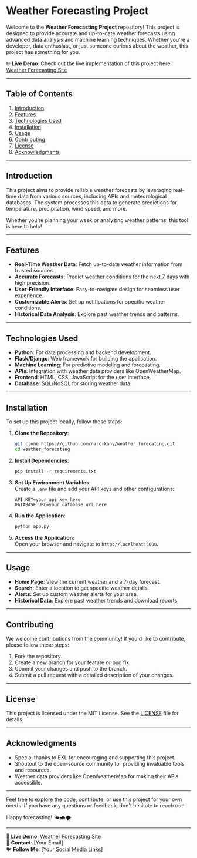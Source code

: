 # Weather Forecasting Project  

Welcome to the **Weather Forecasting Project** repository! This project is designed to provide accurate and up-to-date weather forecasts using advanced data analysis and machine learning techniques. Whether you're a developer, data enthusiast, or just someone curious about the weather, this project has something for you.  

🌐 **Live Demo**: Check out the live implementation of this project here: [Weather Forecasting Site](https://github.com/narc-kany/weather_forecating.git)  

---

## Table of Contents  
1. [Introduction](#introduction)  
2. [Features](#features)  
3. [Technologies Used](#technologies-used)  
4. [Installation](#installation)  
5. [Usage](#usage)  
6. [Contributing](#contributing)  
7. [License](#license)  
8. [Acknowledgments](#acknowledgments)  

---

## Introduction  

This project aims to provide reliable weather forecasts by leveraging real-time data from various sources, including APIs and meteorological databases. The system processes this data to generate predictions for temperature, precipitation, wind speed, and more.  

Whether you're planning your week or analyzing weather patterns, this tool is here to help!  

---

## Features  

- **Real-Time Weather Data**: Fetch up-to-date weather information from trusted sources.  
- **Accurate Forecasts**: Predict weather conditions for the next 7 days with high precision.  
- **User-Friendly Interface**: Easy-to-navigate design for seamless user experience.  
- **Customizable Alerts**: Set up notifications for specific weather conditions.  
- **Historical Data Analysis**: Explore past weather trends and patterns.  

---

## Technologies Used  

- **Python**: For data processing and backend development.  
- **Flask/Django**: Web framework for building the application.  
- **Machine Learning**: For predictive modeling and forecasting.  
- **APIs**: Integration with weather data providers like OpenWeatherMap.  
- **Frontend**: HTML, CSS, JavaScript for the user interface.  
- **Database**: SQL/NoSQL for storing weather data.  

---

## Installation  

To set up this project locally, follow these steps:  

1. **Clone the Repository**:  
   ```bash  
   git clone https://github.com/narc-kany/weather_forecating.git  
   cd weather_forecating  
   ```  

2. **Install Dependencies**:  
   ```bash  
   pip install -r requirements.txt  
   ```  

3. **Set Up Environment Variables**:  
   Create a `.env` file and add your API keys and other configurations:  
   ```  
   API_KEY=your_api_key_here  
   DATABASE_URL=your_database_url_here  
   ```  

4. **Run the Application**:  
   ```bash  
   python app.py  
   ```  

5. **Access the Application**:  
   Open your browser and navigate to `http://localhost:5000`.  

---

## Usage  

- **Home Page**: View the current weather and a 7-day forecast.  
- **Search**: Enter a location to get specific weather details.  
- **Alerts**: Set up custom weather alerts for your area.  
- **Historical Data**: Explore past weather trends and download reports.  

---

## Contributing  

We welcome contributions from the community! If you'd like to contribute, please follow these steps:  

1. Fork the repository.  
2. Create a new branch for your feature or bug fix.  
3. Commit your changes and push to the branch.  
4. Submit a pull request with a detailed description of your changes.  

---

## License  

This project is licensed under the MIT License. See the [LICENSE](LICENSE) file for details.  

---

## Acknowledgments  

- Special thanks to EXL for encouraging and supporting this project.  
- Shoutout to the open-source community for providing invaluable tools and resources.  
- Weather data providers like OpenWeatherMap for making their APIs accessible.  

---

Feel free to explore the code, contribute, or use this project for your own needs. If you have any questions or feedback, don't hesitate to reach out!  

Happy forecasting! 🌤️🌧️🌪️  

--- 

📌 **Live Demo**: [Weather Forecasting Site](https://github.com/narc-kany/weather_forecating.git)  
📧 **Contact**: [Your Email]  
🐦 **Follow Me**: [[Your Social Media Links](https://www.linkedin.com/in/sivaneshs/)]
